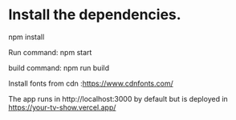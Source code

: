 # Install the dependencies.

npm install

Run command: npm start

build command: npm run build

Install fonts from cdn :https://www.cdnfonts.com/

The app runs in http://localhost:3000 by default but is deployed in https://your-tv-show.vercel.app/


